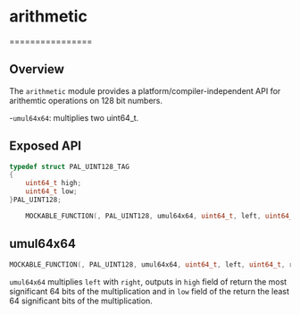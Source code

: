 # arithmetic
================

## Overview

The `arithmetic` module provides a platform/compiler-independent API for arithemtic operations on 128 bit numbers.

-`umul64x64`: multiplies two uint64_t.

## Exposed API

```c
typedef struct PAL_UINT128_TAG
{
    uint64_t high;
    uint64_t low;
}PAL_UINT128;

    MOCKABLE_FUNCTION(, PAL_UINT128, umul64x64, uint64_t, left, uint64_t, right);

```

## umul64x64

```c
MOCKABLE_FUNCTION(, PAL_UINT128, umul64x64, uint64_t, left, uint64_t, right);
```

`umul64x64` multiplies `left` with `right`, outputs in `high` field of return the most significant 64 bits of the multiplication and in `low` field of the return the least 64 significant bits of the multiplication.

